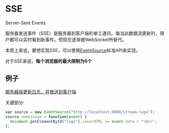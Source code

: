 # SSE
Server-Sent Events

服务器发送事件（SSE）是服务器到客户端的单工通讯。每当此数据流更新时，用户都可以实时看到新事件。但现在逐渐被WebSocket所替代。

本质上来说，要想实现SSE，可以使用[EventSource](https://developer.mozilla.org/en-US/docs/Web/API/EventSource)标准API来实现。

对于SSE来说，**每个浏览器的最大限制为6个**

## 例子
[服务器端更新日志，并推送到客户端](https://github.com/amittallapragada/SSELoggerDemo)

关键部分:
```js
var source = new EventSource("http://localhost:8000/stream-logs");
source.onmessage = function(event) {
  document.getElementById("logs").innerHTML += event.data + "<br>";
};
```
